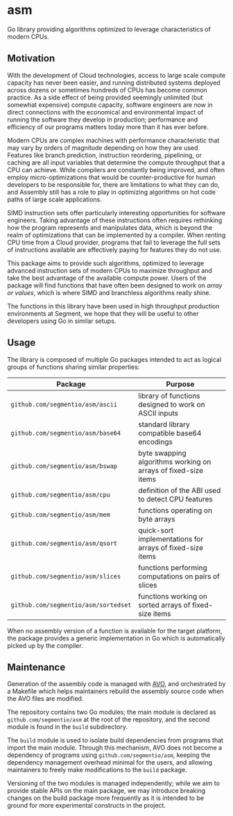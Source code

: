# asm

Go library providing algorithms optimized to leverage characteristics of
modern CPUs.

## Motivation

With the development of Cloud technologies, access to large scale compute
capacity has never been easier, and running distributed systems deployed across
dozens or sometimes hundreds of CPUs has become common practice. As a side
effect of being provided seemingly unlimited (but somewhat expensive) compute
capacity, software engineers are now in direct connections with the economical
and environmental impact of running the software they develop in production;
performance and efficiency of our programs matters today more than it has ever
before.

Modern CPUs are complex machines with performance characteristic that may
vary by orders of magnitude depending on how they are used. Features like
branch prediction, instruction reordering, pipelining, or caching are all
input variables that determine the compute throughput that a CPU can achieve.
While compilers are constantly being improved, and often employ
micro-optimizations that would be counter-productive for human developers to be
responsible for, there are limitations to what they can do, and Assembly still
has a role to play in optimizing algorithms on hot code paths of large scale
applications.

SIMD instruction sets offer particularly interesting opportunities for software
engineers. Taking advantage of these instructions often requires rethinking how
the program represents and manipulates data, which is beyond the realm of
optimizations that can be implemented by a compiler. When renting CPU time from
a Cloud provider, programs that fail to leverage the full sets of instructions
available are effectively paying for features they do not use.

This package aims to provide such algorithms, optimized to leverage advanced
instruction sets of modern CPUs to maximize throughput and take the best
advantage of the available compute power. Users of the package will find
functions that have often been designed to work on _array or values_, which is
where SIMD and branchless algorithms really shine.

The functions in this library have been used in high throughput production
environments at Segment, we hope that they will be useful to other developers
using Go in similar setups.

## Usage

The library is composed of multiple Go packages intended to act as logical
groups of functions sharing similar properties:

| Package | Purpose |
| ------- | ------- |
| `github.com/segmentio/asm/ascii` | library of functions designed to work on ASCII inputs |
| `github.com/segmentio/asm/base64` | standard library compatible base64 encodings |
| `github.com/segmentio/asm/bswap` | byte swapping algorithms working on arrays of fixed-size items |
| `github.com/segmentio/asm/cpu` | definition of the ABI used to detect CPU features |
| `github.com/segmentio/asm/mem` | functions operating on byte arrays |
| `github.com/segmentio/asm/qsort` | quick-sort implementations for arrays of fixed-size items |
| `github.com/segmentio/asm/slices` | functions performing computations on pairs of slices |
| `github.com/segmentio/asm/sortedset` | functions working on sorted arrays of fixed-size items |

When no assembly version of a function is available for the target platform,
the package provides a generic implementation in Go which is automatically
picked up by the compiler.

## Maintenance

Generation of the assembly code is managed with [AVO](https://github.com/mmcloughlin/avo),
and orchestrated by a Makefile which helps maintainers rebuild the assembly
source code when the AVO files are modified.

The repository contains two Go modules; the main module is declared as
`github.com/segmentio/asm` at the root of the repository, and the second
module is found in the `build` subdirectory.

The `build` module is used to isolate build dependencies from programs that
import the main module. Through this mechanism, AVO does not become a
dependency of programs using `github.com/segmentio/asm`, keeping the
dependency management overhead minimal for the users, and allowing
maintainers to freely make modifications to the `build` package.

Versioning of the two modules is managed independently; while we aim to provide
stable APIs on the main package, we may introduce breaking changes on the build
package more frequently as it is intended to be ground for more experimental
constructs in the project.
